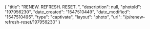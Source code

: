 {
    "title": "RENEW. REFRESH. RESET. ",
    "description": null,
    "photoId": "197956230",
    "date_created": "1547510449",
    "date_modified": "1547510495",
    "type": "captivate",
    "layout": "photo",
    "url": "\/p\/renew-refresh-reset\/197956230"
}